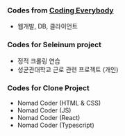 ### Codes from [Coding Everybody](https://opentutorials.org/course/1)
- 웹개발, DB, 클라이언트

### Codes for Seleinum project
- 정적 크롤링 연습
- 성균관대학교 근로 관련 프로젝트 (개인)

### Codes for Clone Project
- Nomad Coder (HTML & CSS)
- Nomad Coder (JS)
- Nomad Coder (React)
- Nomad Coder (Typescript)